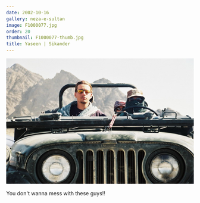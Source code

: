 ```yaml
---
date: 2002-10-16
gallery: neza-e-sultan
image: F1000077.jpg
order: 20
thumbnail: F1000077-thumb.jpg
title: Yaseen | Sikander
---
```


![Yaseen | Sikander](./F1000077.jpg)

You don't wanna mess with these guys!!